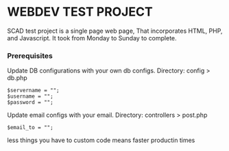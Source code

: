 # WEBDEV TEST PROJECT
SCAD test project is a single page web page, That incorporates HTML, PHP, and Javascript. It took from Monday to Sunday to complete. 
 
### Prerequisites

Update DB configurations with your own db configs.
Directory: config > db.php

```
$servername = "";
$username = "";
$password = "";
 ```
 
 
Update email configs with your email.
Directory: controllers > post.php

```
$email_to = "";

 ```
 
 less things you have to custom code means faster productin times

